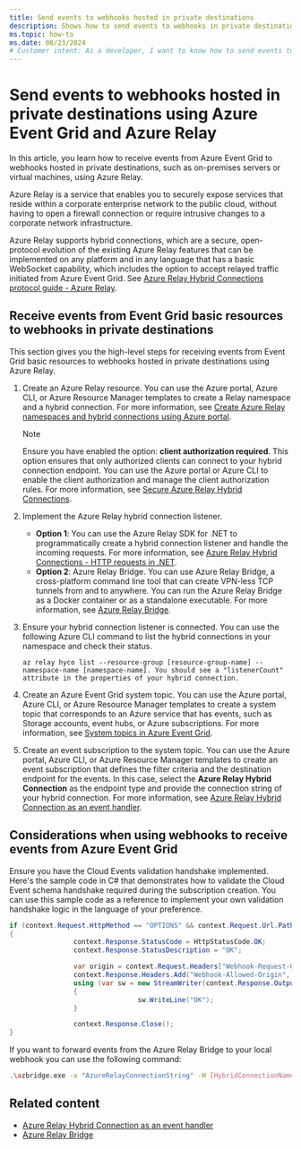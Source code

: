 ```yaml
---
title: Send events to webhooks hosted in private destinations
description: Shows how to send events to webhooks in private destinations using Azure Event Grid and Azure Relay. 
ms.topic: how-to
ms.date: 08/23/2024
# Customer intent: As a developer, I want to know how to send events to webhooks hosted in private destinations such as on-premises servers or virtual machines. 
---
```


# Send events to webhooks hosted in private destinations using Azure Event Grid and Azure Relay
In this article, you learn how to receive events from Azure Event Grid to webhooks hosted in private destinations, such as on-premises servers or virtual machines, using Azure Relay. 

Azure Relay is a service that enables you to securely expose services that reside within a corporate enterprise network to the public cloud, without having to open a firewall connection or require intrusive changes to a corporate network infrastructure. 

Azure Relay supports hybrid connections, which are a secure, open-protocol evolution of the existing Azure Relay features that can be implemented on any platform and in any language that has a basic WebSocket capability, which includes the option to accept relayed traffic initiated from Azure Event Grid. See [Azure Relay Hybrid Connections protocol guide - Azure Relay](../azure-relay/relay-hybrid-connections-protocol.md).

## Receive events from Event Grid basic resources to webhooks in private destinations
This section gives you the high-level steps for receiving events from Event Grid basic resources to webhooks hosted in private destinations using Azure Relay. 

1. Create an Azure Relay resource. You can use the Azure portal, Azure CLI, or Azure Resource Manager templates to create a Relay namespace and a hybrid connection. For more information, see [Create Azure Relay namespaces and hybrid connections using Azure portal](../azure-relay/relay-hybrid-connections-http-requests-dotnet-get-started.md).

    > [!NOTE]
    > Ensure you have enabled the option: **client authorization required**. This option ensures that only authorized clients can connect to your hybrid connection endpoint. You can use the Azure portal or Azure CLI to enable the client authorization and manage the client authorization rules. For more information, see [Secure Azure Relay Hybrid Connections](../azure-relay/relay-authentication-and-authorization.md).
1. Implement the Azure Relay hybrid connection listener.

    - **Option 1**: You can use the Azure Relay SDK for .NET to programmatically create a hybrid connection listener and handle the incoming requests. For more information, see [Azure Relay Hybrid Connections - HTTP requests in .NET](../azure-relay/relay-hybrid-connections-http-requests-dotnet-get-started.md).
    - **Option 2**: Azure Relay Bridge. You can use Azure Relay Bridge, a cross-platform command line tool that can create VPN-less TCP tunnels from and to anywhere. You can run the Azure Relay Bridge as a Docker container or as a standalone executable. For more information, see [Azure Relay Bridge](https://github.com/Azure/azure-relay-bridge).
1. Ensure your hybrid connection listener is connected. You can use the following Azure CLI command to list the hybrid connections in your namespace and check their status. 

    ```azurecli
    az relay hyco list --resource-group [resource-group-name] --namespace-name [namespace-name]. You should see a "listenerCount" attribute in the properties of your hybrid connection.
    ```
1. Create an Azure Event Grid system topic. You can use the Azure portal, Azure CLI, or Azure Resource Manager templates to create a system topic that corresponds to an Azure service that has events, such as Storage accounts, event hubs, or Azure subscriptions. For more information, see [System topics in Azure Event Grid](create-view-manage-system-topics.md).
1. Create an event subscription to the system topic. You can use the Azure portal, Azure CLI, or Azure Resource Manager templates to create an event subscription that defines the filter criteria and the destination endpoint for the events. In this case, select the **Azure Relay Hybrid Connection** as the endpoint type and provide the connection string of your hybrid connection. For more information, see [Azure Relay Hybrid Connection as an event handler](handler-relay-hybrid-connections.md).


## Considerations when using webhooks to receive events from Azure Event Grid
Ensure you have the Cloud Events validation handshake implemented. Here's the sample code in C# that demonstrates how to validate the Cloud Event schema handshake required during the subscription creation. You can use this sample code as a reference to implement your own validation handshake logic in the language of your preference.

```csharp
if (context.Request.HttpMethod == "OPTIONS" && context.Request.Url.PathAndQuery == _settings!.relayWebhookPath)
{
                context.Response.StatusCode = HttpStatusCode.OK;
                context.Response.StatusDescription = "OK";

                var origin = context.Request.Headers["Webhook-Request-Origin"];
                context.Response.Headers.Add("Webhook-Allowed-Origin", origin);
                using (var sw = new StreamWriter(context.Response.OutputStream))
                {
                                sw.WriteLine("OK");
                }

                context.Response.Close();
}
```

If you want to forward events from the Azure Relay Bridge to your local webhook you can use the following command:

```bash
.\azbridge.exe -x "AzureRelayConnectionString" -H [HybridConnectionName]:[http/https]/localhost:[ApplicationPort] -v
```

## Related content

- [Azure Relay Hybrid Connection as an event handler](handler-relay-hybrid-connections.md)
- [Azure Relay Bridge](https://github.com/Azure/azure-relay-bridge)